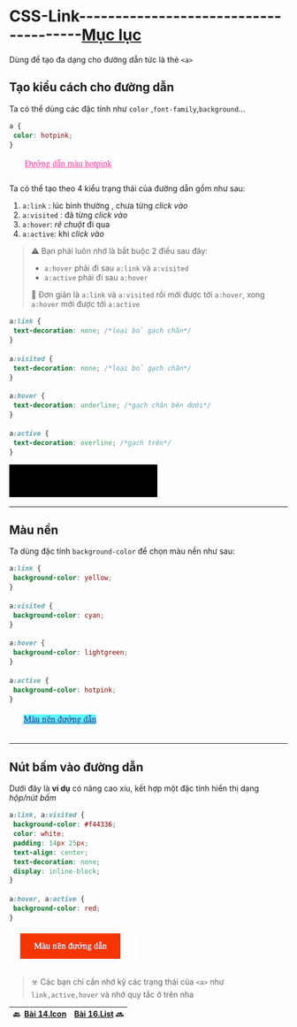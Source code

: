 # CSS-Link--------------------------------------[Mục lục](https://github.com/Zenfection/CSS)

Dùng để tạo đa dạng cho đường dẫn tức là thẻ `<a>`

## Tạo kiểu cách cho đường dẫn

Ta có thể dùng các đặc tính như `color` ,`font-family`,`background`...

```css
a {
 color: hotpink;
}
```

![Ảnh chụp Màn hình 2021-01-07 lúc 21.51.21.png](https://raw.githubusercontent.com/Zenfection/Image/master/2021/01/07-21-51-27-A%CC%89nh%20chu%CC%A3p%20Ma%CC%80n%20hi%CC%80nh%202021-01-07%20lu%CC%81c%2021.51.21.png)

Ta có thể tạo theo 4 kiểu trạng thái của đường dẫn gồm như sau:

1. `a:link` : lúc bình thường , chưa từng *click vào*
2. `a:visited` : đã từng  *click vào*
3. `a:hover`: *rê chuột* đi qua
4. `a:active`: khi *click vào*

> ⚠️ Bạn phải luôn nhớ là bắt buộc 2 điều sau đây:
> 
> - `a:hover` phải đi sau `a:link` và `a:visited`
> - `a:active` phải đi sau `a:hover`
> 
> 🤪 Đơn giản là `a:link` và `a:visited` rồi mới được tới `a:hover`, xong `a:hover` mới được tới `a:active` 

```css
a:link {
 text-decoration: none; /*loại bỏ gạch chân*/
}

a:visited {
 text-decoration: none; /*loại bỏ gạch chân*/
}

a:hover {
 text-decoration: underline; /*gạch chân bên dưới*/
}

a:active {
 text-decoration: overline; /*gạch trên*/
}
```

![2021-01-07 22.00.37.gif](https://raw.githubusercontent.com/Zenfection/Image/master/2021/01/07-22-01-11-2021-01-07%2022.00.37.gif)

---

## Màu nền

Ta dùng đặc tính `background-color` để chọn màu nền như sau:

```css
a:link {
 background-color: yellow;
}

a:visited {
 background-color: cyan;
}

a:hover {
 background-color: lightgreen;
}

a:active {
 background-color: hotpink;
}
```

![2021-01-07 22.04.41.gif](https://raw.githubusercontent.com/Zenfection/Image/master/2021/01/07-22-06-13-2021-01-07%2022.04.41.gif)

---

## Nút bấm vào đường dẫn

Dưới đây là **ví dụ** có nâng cao xíu, kết hợp một đặc tính hiển thị dạng *hộp/nút bấm*

```css
a:link, a:visited {
 background-color: #f44336;
 color: white;
 padding: 14px 25px;
 text-align: center;
 text-decoration: none;
 display: inline-block;
}

a:hover, a:active {
 background-color: red;
}
```

![2021-01-07 22.08.56.gif](https://raw.githubusercontent.com/Zenfection/Image/master/2021/01/07-22-10-18-2021-01-07%2022.08.56.gif)

> ☣️ Các bạn chỉ cần nhớ kỹ các trạng thái của `<a>` như `link,active,hover` và nhớ quy tắc ở trên nha

| 🔙  [Bài 14.Icon](https://github.com/Zenfection/CSS/blob/master/BasicCSS/14.Icon.md) | [Bài 16.List](https://github.com/Zenfection/CSS/blob/master/BasicCSS/16.List.md) 🔜 |
| ------------------------------------------------------------------------------------ | ----------------------------------------------------------------------------------- |
